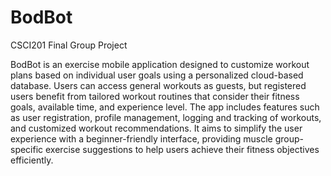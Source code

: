 # BodBot
CSCI201 Final Group Project

BodBot is an exercise mobile application designed to customize workout plans based on individual user goals using a personalized cloud-based database. Users can access general workouts as guests, but registered users benefit from tailored workout routines that consider their fitness goals, available time, and experience level. The app includes features such as user registration, profile management, logging and tracking of workouts, and customized workout recommendations. It aims to simplify the user experience with a beginner-friendly interface, providing muscle group-specific exercise suggestions to help users achieve their fitness objectives efficiently.
